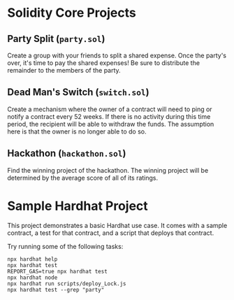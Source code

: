 # Solidity Core Projects
## Party Split (`party.sol`)
Create a group with your friends to split a shared expense. 
Once the party's over, it's time to pay the shared expenses! 
Be sure to distribute the remainder to the members of the party.

## Dead Man's Switch (`switch.sol`)
Create a mechanism where the owner of a contract will need to ping or notify a contract every 52 weeks. 
If there is no activity during this time period, the recipient will be able to withdraw the funds. 
The assumption here is that the owner is no longer able to do so.

## Hackathon (`hackathon.sol`)
Find the winning project of the hackathon. 
The winning project will be determined by the average score of all of its ratings.


# Sample Hardhat Project

This project demonstrates a basic Hardhat use case. It comes with a sample contract, a test for that contract, and a script that deploys that contract.

Try running some of the following tasks:

```shell
npx hardhat help
npx hardhat test
REPORT_GAS=true npx hardhat test
npx hardhat node
npx hardhat run scripts/deploy_Lock.js
npx hardhat test --grep "party"
```
